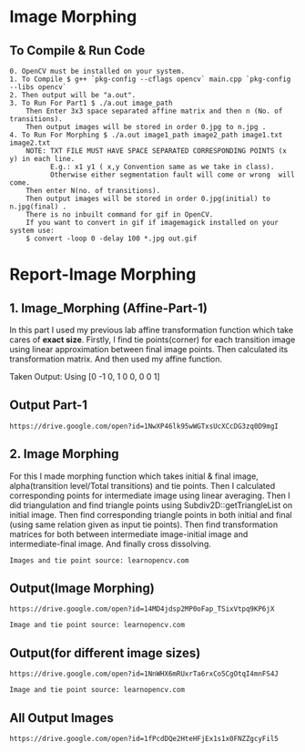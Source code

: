 # Image Morphing

## To Compile & Run Code

```
0. OpenCV must be installed on your system.
1. To Compile $ g++ `pkg-config --cflags opencv` main.cpp `pkg-config --libs opencv`
2. Then output will be "a.out".
3. To Run For Part1 $ ./a.out image_path
	Then Enter 3x3 space separated affine matrix and then n (No. of transitions).
	Then output images will be stored in order 0.jpg to n.jpg .
4. To Run For Morphing $ ./a.out image1_path image2_path image1.txt image2.txt
	NOTE: TXT FILE MUST HAVE SPACE SEPARATED CORRESPONDING POINTS (x y) in each line.
		  E.g.: x1 y1 ( x,y Convention same as we take in class).
		  Otherwise either segmentation fault will come or wrong  will come.
	Then enter N(no. of transitions).
	Then output images will be stored in order 0.jpg(initial) to n.jpg(final) .
	There is no inbuilt command for gif in OpenCV.
	If you want to convert in gif if imagemagick installed on your system use:
	$ convert -loop 0 -delay 100 *.jpg out.gif

```

# Report-Image Morphing

## 1. Image_Morphing (Affine-Part-1)

In this part I used my previous lab affine transformation function which take cares of **exact size**. Firstly, I find tie points(corner) for each transition image using linear approximation between final image points. Then calculated its transformation matrix. And then used my affine function.

Taken Output:
Using [0 -1 0, 1 0 0, 0 0 1]


## Output Part-1

```
https://drive.google.com/open?id=1NwXP46lk95wWGTxsUcXCcDG3zq0D9mgI
```


## 2. Image Morphing

For this I made morphing function which takes initial & final image, alpha(transition level/Total transitions) and tie points. Then I calculated corresponding points for intermediate image using linear averaging. Then I did triangulation and find triangle points using Subdiv2D::getTriangleList on initial image. Then find corresponding triangle points in both initial and final (using same relation given as input tie points). Then find transformation matrices for both between intermediate image-initial image and intermediate-final image. And finally cross dissolving.

```
Images and tie point source: learnopencv.com
```
## Output(Image Morphing)

```
https://drive.google.com/open?id=14MD4jdsp2MP0oFap_TSixVtpq9KP6jX
```

```
Image and tie point source: learnopencv.com
```
## Output(for different image sizes)

```
https://drive.google.com/open?id=1NnWHX6mRUxrTa6rxCo5CgOtqI4mnFS4J
```

```
Image and tie point source: learnopencv.com
```
## All Output Images

```
https://drive.google.com/open?id=1fPcdDQe2HteHFjEx1s1x0FNZZgcyFil5
```
